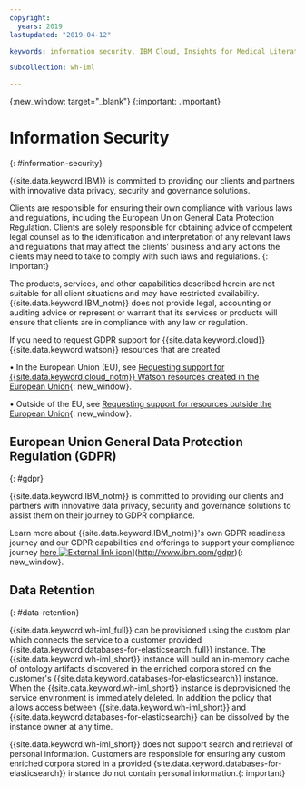 ```yaml
---
copyright:
  years: 2019
lastupdated: "2019-04-12"

keywords: information security, IBM Cloud, Insights for Medical Literature

subcollection: wh-iml

---
```


{:new_window: target="_blank"}
{:important: .important}

# Information Security
{: #information-security}

{{site.data.keyword.IBM}} is committed to providing our clients and partners with innovative data privacy, security and governance solutions.

Clients are responsible for ensuring their own compliance with various laws and regulations, including the European Union General Data Protection Regulation. Clients are solely responsible for obtaining advice of competent legal counsel as to the identification and interpretation of any relevant laws and regulations that may affect the clients’ business and any actions the clients may need to take to comply with such laws and regulations. {: important}

The products, services, and other capabilities described herein are not suitable for all client situations and may have restricted availability. {{site.data.keyword.IBM_notm}} does not provide legal, accounting or auditing advice or represent or warrant that its services or products will ensure that clients are in compliance with any law or regulation.

If you need to request GDPR support for {{site.data.keyword.cloud}} {{site.data.keyword.watson}} resources that are created

•	In the European Union (EU), see [Requesting support for {{site.data.keyword.cloud_notm}} Watson resources created in the European Union](/docs/services/watson?topic=watson-gdpr-sar#request-EU){: new_window}.

•	Outside of the EU, see [Requesting support for resources outside the European Union](/docs/services/watson?topic=watson-gdpr-sar#request-non-EU){: new_window}.


## European Union General Data Protection Regulation (GDPR)
{: #gdpr}

{{site.data.keyword.IBM_notm}} is committed to providing our clients and partners with innovative data privacy, security and governance solutions to assist them on their journey to GDPR compliance.

Learn more about {{site.data.keyword.IBM_notm}}'s own GDPR readiness journey and our GDPR capabilities and offerings to support your compliance journey [here ![External link icon](../../icons/launch-glyph.svg "External link icon")](../../icons/launch-glyph.svg "External link icon")](http://www.ibm.com/gdpr){: new_window}.

## Data Retention
{: #data-retention}

{{site.data.keyword.wh-iml_full}} can be provisioned using the custom plan which connects the service to a customer provided {{site.data.keyword.databases-for-elasticsearch_full}} instance.  The {{site.data.keyword.wh-iml_short}} instance will build an in-memory cache of ontology artifacts discovered in the enriched corpora stored on the customer's {{site.data.keyword.databases-for-elasticsearch}} instance.  When the {{site.data.keyword.wh-iml_short}} instance is deprovisioned the service environment is immediately deleted.  In addition the policy that allows access between {{site.data.keyword.wh-iml_short}} and {{site.data.keyword.databases-for-elasticsearch}} can be dissolved by the instance owner at any time.

{{site.data.keyword.wh-iml_short}} does not support search and retrieval of personal information.  Customers are responsible for ensuring any custom enriched corpora stored in a provided {site.data.keyword.databases-for-elasticsearch}} instance do not contain personal information.{: important}